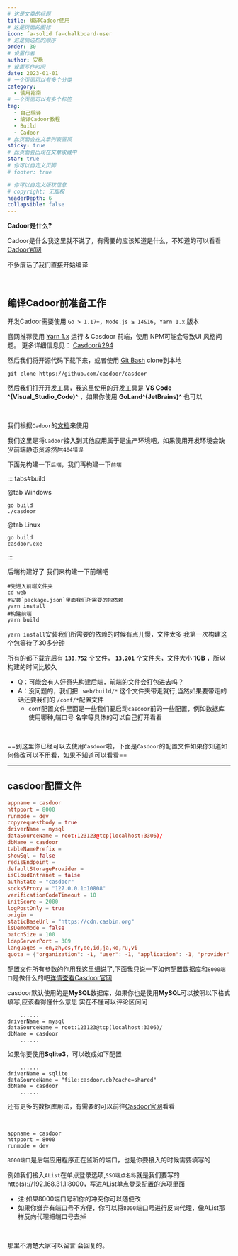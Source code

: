 ```yaml
---
# 这是文章的标题
title: 编译Cadoor使用
# 这是页面的图标
icon: fa-solid fa-chalkboard-user
# 这是侧边栏的顺序
order: 30
# 设置作者
author: 安稳
# 设置写作时间
date: 2023-01-01
# 一个页面可以有多个分类
category:
  - 使用指南
# 一个页面可以有多个标签
tag:
  - 自己编译
  - 编译Cadoor教程
  - Build
  - Cadoor
# 此页面会在文章列表置顶
sticky: true
# 此页面会出现在文章收藏中
star: true
# 你可以自定义页脚
# footer: true

# 你可以自定义版权信息
# copyright: 无版权
headerDepth: 6
collapsible: false
---
```


<!-- 你可以通过设置页面的 Frontmatter，在页面禁用功能与布局。 -->

<!-- more -->

**Cadoor是什么?**

Cadoor是什么我这里就不说了，有需要的应该知道是什么，不知道的可以看看[Cadoor官网](https://casdoor.org/zh/docs/overview)

不多废话了我们直接开始编译

<br/>



## **编译Cadoor前准备工作**

开发Cadoor需要使用 `Go > 1.17+`，`Node.js ≥ 14&16`，`Yarn 1.x` 版本

官网推荐使用  [Yarn 1.x](https://classic.yarnpkg.com/en/docs/install) 运行 & Casdoor 前端，使用 NPM可能会导致UI 风格问题。 更多详细信息见： [Casdoor#294](https://github.com/casdoor/casdoor/issues/294)



然后我们将开源代码下载下来，或者使用 [Git Bash](https://git-scm.com/download/win) clone到本地

```git
git clone https://github.com/casdoor/casdoor
```

然后我们打开开发工具，我这里使用的开发工具是 **VS Code ^(Visual_Studio_Code)^** ，如果你使用 **GoLand^(JetBrains)^** 也可以

<br/>

我们根据`Cadoor`的[文档](https://casdoor.org/zh/docs/basic/server-installation#%E7%94%9F%E4%BA%A7%E6%A8%A1%E5%BC%8F)来使用

我们这里是将`Cadoor`接入到其他应用属于是生产环境吧，如果使用开发环境会缺少前端静态资源然后`404错误`

下面先构建一下`后端`，我们再构建一下`前端`

::: tabs#build

@tab Windows

```
go build
./casdoor
```

@tab Linux

```
go build
casdoor.exe
```

:::

后端构建好了 我们来构建一下前端吧

```bash{2,4,6}
#先进入前端文件夹
cd web
#安装`package.json`里面我们所需要的包依赖
yarn install
#构建前端
yarn build
```

`yarn install`安装我们所需要的依赖的时候有点儿慢，文件太多 我第一次构建这个包等待了30多分钟

所有的都下载完后有 **`130,752`** 个文件， **`13,201`** 个文件夹，文件大小 **1GB** ，所以构建的时间比较久

- Q：可能会有人好奇先构建后端，前端的文件会打包进去吗？
- A：没问题的，我们把 ` web/build/*` 这个文件夹带走就行,当然如果要带走的话还要我们的 `/conf/*`配置文件
  - `conf`配置文件里面是一些我们要启动`casdoor`前的一些配置，例如数据库使用哪种,端口号 名字等具体的可以自己打开看看

<br/>

==到这里你已经可以去使用`Casdoor`啦，下面是`Casdoor`的配置文件如果你知道如何修改可以不用看，如果不知道可以看看==

-----



## **casdoor配置文件**

```conf
appname = casdoor
httpport = 8000
runmode = dev
copyrequestbody = true
driverName = mysql
dataSourceName = root:123123@tcp(localhost:3306)/
dbName = casdoor
tableNamePrefix =
showSql = false
redisEndpoint =
defaultStorageProvider = 
isCloudIntranet = false
authState = "casdoor"
socks5Proxy = "127.0.0.1:10808"
verificationCodeTimeout = 10
initScore = 2000
logPostOnly = true
origin =
staticBaseUrl = "https://cdn.casbin.org"
isDemoMode = false
batchSize = 100
ldapServerPort = 389
languages = en,zh,es,fr,de,id,ja,ko,ru,vi
quota = {"organization": -1, "user": -1, "application": -1, "provider": -1}
```

配置文件所有参数的作用我这里细说了,下面我只说一下如何配置数据库和`8000端口`是做什么的吧[详情查看Casdoor官网](https://casdoor.org/zh/docs/basic/server-installation#%E9%80%9A%E8%BF%87-ini-%E6%96%87%E4%BB%B6%E9%85%8D%E7%BD%AE)

casdoor默认使用的是**MySQL**数据库，如果你也是使用**MySQL**可以按照以下格式填写,应该看得懂什么意思 实在不懂可以评论区问问

```conf{2-4}
	......
driverName = mysql
dataSourceName = root:123123@tcp(localhost:3306)/
dbName = casdoor
	......
```

如果你要使用**Sqlite3**，可以改成如下配置

```conf{2-4}
	......
driverName = sqlite
dataSourceName = "file:casdoor.db?cache=shared"
dbName = casdoor
	......
```

还有更多的数据库用法，有需要的可以前往[Casdoor官网](https://casdoor.org/zh/docs/basic/server-installation#%E6%95%B0%E6%8D%AE%E5%BA%93)看看

<br/>

```conf{2}
appname = casdoor
httpport = 8000
runmode = dev
```

`8000端口`是后端应用程序正在监听的端口，也是你要接入的时候需要填写的

例如我们接入`AList`在单点登录选项,`SSO端点名称`就是我们要写的 http(s)\://192.168.31.1:8000，写进AList单点登录配置的选项里面

- 注:如果8000端口号和你的冲突你可以随便改
- 如果你嫌弃有端口号不方便，你可以将`8000`端口号进行反向代理，像AList那样反向代理把端口号去掉

<br/>

那里不清楚大家可以留言 会回复的。
